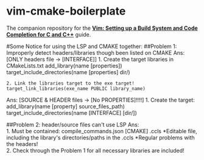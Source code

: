 # vim-cmake-boilerplate

The companion repository for the [**Vim: Setting up a Build System and Code Completion for C and C++**](https://dane-bulat.medium.com/vim-setting-up-a-build-system-and-code-completion-for-c-and-c-eb263c0a19a1) guide.

#Some Notice for using the LSP and CMAKE together: 
##Problem 1: Improperly detect headers/libraries though been listed on CMAKE 
Ans: [ONLY headers file -> [INTERFACE]]
	1. Create the target libraries in CMakeLists.txt
	add_library(name [properties])
	target_include_directories(name [properties] dir/)

	2. Link the libraries target to the exe target!
	target_link_libraries(exe_name PUBLIC library_name)

Ans: [SOURCE & HEADER files -> [No PROPERTIES]!!!!]
	1. Create the target: 
	add_library(name [property] source_files_path)
	target_include_directories(name [INTERFACE] [dir/])

##Problem 2: header/source files can't use LSP
Ans: 	
	1. Must be contained: 
		compile_commands.json [CMAKE]
		.ccls
			*Editable file, including the library's directories/paths in the .ccls
			*Regular problems with the headers! 	
	2. Check through the Problem 1 for all necessary libraries are included! 
	
